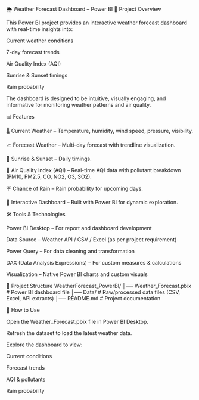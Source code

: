 🌦 Weather Forecast Dashboard – Power BI
📌 Project Overview

This Power BI project provides an interactive weather forecast dashboard with real-time insights into:

Current weather conditions

7-day forecast trends

Air Quality Index (AQI)

Sunrise & Sunset timings

Rain probability

The dashboard is designed to be intuitive, visually engaging, and informative for monitoring weather patterns and air quality.

📊 Features

🌡 Current Weather – Temperature, humidity, wind speed, pressure, visibility.

📈 Forecast Weather – Multi-day forecast with trendline visualization.

🌅 Sunrise & Sunset – Daily timings.

🍃 Air Quality Index (AQI) – Real-time AQI data with pollutant breakdown (PM10, PM2.5, CO, NO2, O3, SO2).

☔ Chance of Rain – Rain probability for upcoming days.

🎨 Interactive Dashboard – Built with Power BI for dynamic exploration.

🛠️ Tools & Technologies

Power BI Desktop – For report and dashboard development

Data Source – Weather API / CSV / Excel (as per project requirement)

Power Query – For data cleaning and transformation

DAX (Data Analysis Expressions) – For custom measures & calculations

Visualization – Native Power BI charts and custom visuals

📂 Project Structure
WeatherForecast_PowerBI/
│── Weather_Forecast.pbix     # Power BI dashboard file
│── Data/                     # Raw/processed data files (CSV, Excel, API extracts)
│── README.md                 # Project documentation

🚀 How to Use

Open the Weather_Forecast.pbix file in Power BI Desktop.

Refresh the dataset to load the latest weather data.

Explore the dashboard to view:

Current conditions

Forecast trends

AQI & pollutants

Rain probability
